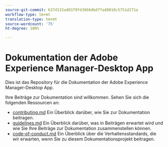 ```yaml
---
source-git-commit: 637d132ad0379fd3866dbd7fad8018c5751d271a
workflow-type: tm+mt
translation-type: tm+mt
source-wordcount: '75'
ht-degree: 100%

---
```

# Dokumentation der Adobe Experience Manager-Desktop App

Dies ist das Repository für die Dokumentation der Adobe Experience Manager-Desktop App.

Ihre Beiträge zur Dokumentation sind willkommen. Sehen Sie sich die folgenden Ressourcen an:

* [contributing.md](contributing.md) Ein Überblick darüber, wie Sie zur Dokumentation beitragen.
* [guidelines.md](guidelines.md) Ein Überblick darüber, was in Beiträgen erwartet wird und wie Sie Ihre Beiträge zur Dokumentation zusammenstellen können.
* [code-of-conduct.md](code-of-conduct.md) Ein Überblick über die Verhaltensstandards, die wir erwarten, wenn Sie zu diesem Dokumentationsprojekt beitragen.
